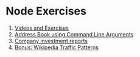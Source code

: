 # Node Exercises

1. [Videos and Exercises](1_node_intro/README.md)
2. [Address Book using Command Line Arguments](2_address_book_cli/README.md)
3. [Company investment reports](3_companies_csv/README.md)
4. [Bonus: Wikipedia Traffic Patterns](b1_wikipedia/README.md)
